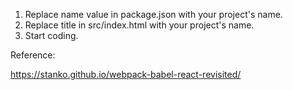 1. Replace name value in package.json with your project's name.
2. Replace title in src/index.html with your project's name.
3. Start coding.

Reference:

https://stanko.github.io/webpack-babel-react-revisited/